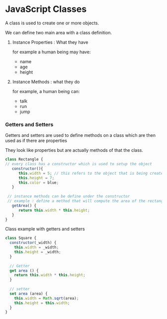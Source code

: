 # JavaScript Classes

A class is used to create one or more objects.

We can define two main area with a class definition.
  1. Instance Properties : What they have
  
      for example a human being may have:
      - name
      - age
      - height
  
  2. Instance Methods : what they do
  
      for example, a human being can: 
      - talk
      - run
      - jump

### Getters and Setters

Getters and setters are used to define methods on a class which are then used as if there are properties

They look like properties but are actually methods of that the class.
    
```js
class Rectangle {
// every class has a constructor which is used to setup the object
   constructor(){
      this.width = 5; // this refers to the object that is being created by that class
      this.height = 7;
      this.color = blue;
   }
   
 // instance methods can be define under the constructor
 // example : define a method that will compute the area of the rectangle
   getArea() {
      return this.width * this.height;
   }
}

```

Class example with getters and setters

```js
class Square {
  constructor(_width) {
    this.width = _width;
    this.height = _width;
  }
  
  // Getter
  get area () {
    return this.width * this.height;
  }
  
  // setter
  set area (area) {
    this.width = Math.sqrt(area);
    this.height = this.width;
  }
}

```

